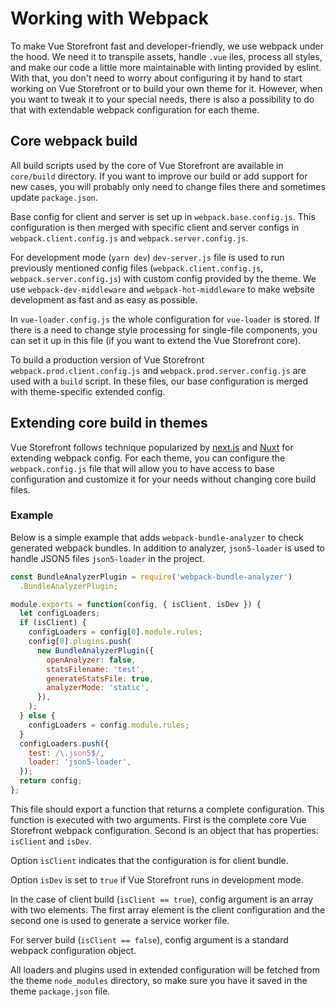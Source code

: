 # Working with Webpack

To make Vue Storefront fast and developer-friendly, we use webpack under the hood. We need it to transpile assets, handle `.vue` iles, process all styles, and make our code a little more maintainable with linting provided by eslint. With that, you don't need to worry about configuring it by hand to start working on Vue Storefront or to build your own theme for it. However, when you want to tweak it to your special needs, there is also a possibility to do that with extendable webpack configuration for each theme.

## Core webpack build

All build scripts used by the core of Vue Storefront are available in `core/build` directory. If you want to improve our build or add support for new cases, you will probably only need to change files there and sometimes update `package.json`.

Base config for client and server is set up in `webpack.base.config.js`. This configuration is then merged with specific client and server configs in `webpack.client.config.js` and `webpack.server.config.js`.

For development mode (`yarn dev`) `dev-server.js` file is used to run previously mentioned config files (`webpack.client.config.js`, `webpack.server.config.js`) with custom config provided by the theme. We use `webpack-dev-middleware` and `webpack-hot-middleware` to make website development as fast and as easy as possible.

In `vue-loader.config.js` the whole configuration for `vue-loader` is stored. If there is a need to change style processing for single-file components, you can set it up in this file (if you want to extend the Vue Storefront core).

To build a production version of Vue Storefront `webpack.prod.client.config.js` and `webpack.prod.server.config.js` are used with a `build` script. In these files, our base configuration is merged with theme-specific extended config.

## Extending core build in themes

Vue Storefront follows technique popularized by [next.js](https://github.com/zeit/next.js/) and [Nuxt](https://nuxtjs.org/) for extending webpack config. For each theme, you can configure the `webpack.config.js` file that will allow you to have access to base configuration and customize it for your needs without changing core build files.


### Example

Below is a simple example that adds `webpack-bundle-analyzer` to check generated webpack bundles. In addition to analyzer, `json5-loader` is used to handle JSON5 files `json5-loader` in the project.

```js
const BundleAnalyzerPlugin = require('webpack-bundle-analyzer')
  .BundleAnalyzerPlugin;

module.exports = function(config, { isClient, isDev }) {
  let configLoaders;
  if (isClient) {
    configLoaders = config[0].module.rules;
    config[0].plugins.push(
      new BundleAnalyzerPlugin({
        openAnalyzer: false,
        statsFilename: 'test',
        generateStatsFile: true,
        analyzerMode: 'static',
      }),
    );
  } else {
    configLoaders = config.module.rules;
  }
  configLoaders.push({
    test: /\.json5$/,
    loader: 'json5-loader',
  });
  return config;
};
```

This file should export a function that returns a complete configuration.
This function is executed with two arguments. First is the complete core Vue Storefront webpack configuration. Second is an object that has properties: `isClient` and `isDev`.

Option `isClient` indicates that the configuration is for client bundle.

Option `isDev` is set to `true` if Vue Storefront runs in development mode.

In the case of client build (`isClient == true`), config argument is an array with two elements. The first array element is the client configuration and the second one is used to generate a service worker file.

For server build (`isClient == false`), config argument is a standard webpack configuration object.

All loaders and plugins used in extended configuration will be fetched from the theme `node_modules` directory, so make sure you have it saved in the theme `package.json` file.
